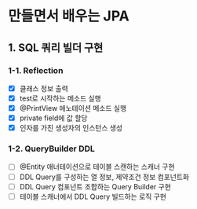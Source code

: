 # 만들면서 배우는 JPA

## 1. SQL 쿼리 빌더 구현

### 1-1. Reflection

- [x] 클래스 정보 출력
- [x] test로 시작하는 메소드 실행
- [x] @PrintView 애노테이션 메소드 실행
- [x] private field에 값 할당
- [x] 인자를 가진 생성자의 인스턴스 생성

### 1-2. QueryBuilder DDL

- [ ] @Entity 애너테이션으로 테이블 스캔하는 스캐너 구현
- [ ] DDL Query를 구성하는 열 정보, 제약조건 정보 컴포넌트화
- [ ] DDL Query 컴포넌트 조합하는 Query Builder 구현
- [ ] 테이블 스캐너에서 DDL Query 빌드하는 로직 구현